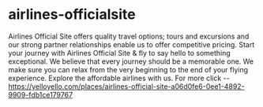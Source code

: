 # airlines-officialsite
Airlines Official Site offers quality travel options; tours and excursions and our strong partner relationships enable us to offer competitive pricing.
Start your journey with Airlines Official Site & fly to say hello to something exceptional.
We believe that every journey should be a memorable one.
We make sure you can relax from the very beginning to the end of your flying experience.
Explore the affordable airlines with us.
For more click -- https://yelloyello.com/places/airlines-official-site-a06d0fe6-0ee1-4892-9909-fdb1ce179767
